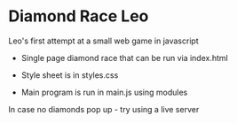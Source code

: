 # Diamond Race Leo
Leo's first attempt at a small web game in javascript 

* Single page diamond race that can be run via index.html<p>
* Style sheet is in styles.css<p>
* Main program is run in main.js using modules

In case no diamonds pop up - try using a live server
